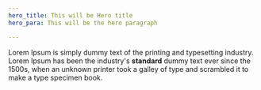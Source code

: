 ```yaml
---
hero_title: This will be Hero title
hero_para: This will be the hero paragraph

---
```

Lorem Ipsum is simply dummy text of the printing and typesetting industry. Lorem Ipsum has been the industry's **standard** dummy text ever since the 1500s, when an unknown printer took a galley of type and scrambled it to make a type specimen book.